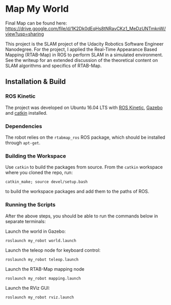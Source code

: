# Map My World

Final Map can be found here: https://drive.google.com/file/d/1K2Dk0dEqHs8tNRavCKz1_MeDzUNTmknW/view?usp=sharing

This project is the SLAM project of the Udacity Robotics Software Engineer Nanodegree. For the project, I applied the Real-Time Appearance Based Mapping (RTAB-Map) in ROS to perform SLAM in a simulated environment. See the writeup for an extended discussion of the theoretical content on SLAM algorithms and specifics of RTAB-Map.

## Installation & Build
### ROS Kinetic
The project was developed on Ubuntu 16.04 LTS with [ROS Kinetic](http://wiki.ros.org/kinetic), [Gazebo](http://gazebosim.org/) and [catkin](http://wiki.ros.org/catkin) installed.

### Dependencies
The robot relies on the ``rtabmap_ros`` ROS package, which should be installed through ``apt-get``.

### Building the Workspace
Use ``catkin`` to build the packages from source. From the ``catkin`` workspace where you cloned the repo, run:

``catkin_make; source devel/setup.bash``

to build the workspace packages and add them to the paths of ROS.

### Running the Scripts
After the above steps, you should be able to run the commands below in separate terminals:

Launch the world in Gazebo:

``roslaunch my_robot world.launch``

Launch the teleop node for keyboard control:

``roslaunch my_robot teleop.launch``

Launch the RTAB-Map mapping node

``roslaunch my_robot mapping.launch``

Launch the RViz GUI:

``roslaunch my_robot rviz.launch``

